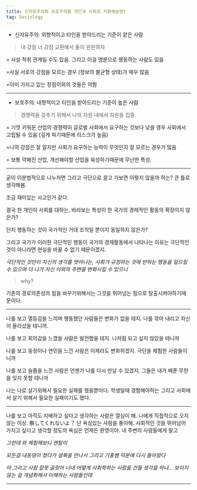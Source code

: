 ```yaml
---
title: 신자유주의와 보호주의를 개인과 사회로 치환해보면?
tag: Sociology
---
```




+ 신자유주의: 외향적이고 타인을 받아드리는 기준이 얕은 사람

>  내 강점 너 강점 교환해서 둘이 윈윈하자 

= 사실 착취 관계일 수도 있음. 그리고 이걸 명분으로 행동하는 사람도 있음

=사실 서로의 강점을 모르는 경우 (정보의 불균형 상태)가 매우 많음

=이미 가지고 있는 장점이외의 것들은 약함



---



+ 보호주의: 내향적이고 타인을 받아드리는 기준이 높은 사람

> 경쟁력을 갖추기 위해서 나의 자원 내에서  자원을 집중.

= 기껏 키워둔 산업의 경쟁력이 글로벌 사회에서 요구하는 것보다 낮을 경우 사회에서 고립될 수 있음 (깊게 파기때문에 리스크가 높음)

=나의 강점은 잘 알지만 사회가 요구하는 능력이 무엇인지 잘 모르는 경우가 많음

= 보통 약해진 산업,  개선해야할 산업을  육성하기때문에 무난한 특성.



---

굳이 이분법적으로 나누자면 그리고 극단으로 끌고 가보면 이렇지 않을까 하는? 큰 틀로 생각해봄.

조금 재미있는 사고인거 같다.

결국 한 개인이 사회를 대하는, 바라보는 특성이 한 국가의 경제적인 활동의 확장이지 않은가?

단지 행동하는 것이 국가적인 거대 조직일 뿐이지 동일하지 않은가?

그리고 국가가 이러한 극단적인 행동이 국가의 경제활동에서 나타나는 이유는 극단적인 것이 아니라면 현실을 바꿀 수 없기 때문이겠지.

_극단적인 것만이 자신의 생각를 벗어나는, 사회가 규정하는 것에 반하는 행동을 일으킬 수 있으며 더 나가 자신 이외의 주변을 변화시킬 수 있으니_

> why?

기존의 경로의존성의 힘을 바꾸기위해서는 그것을 뛰어넘는 힘으로 탈출시켜야하기때문이다.



---

나를 보고 열등감을 느끼며 행동했던 사람들은 변화가 없을 테지. 나를 깎아 내리고 자신이 올라섰을 테니까.

나를 보고 회의감을 느꼈을 사람은 발전했을 테지. 나처럼 되고 싶지 않았을 테니까

나를 보고  동정이나 연민을 느낀 사람은 이제라도 변화하겠지. 극단을 체험한 사람들이니까

나를 보고 슬픔을 느낀 사람은 언젠가 나를 다시 만날 수 있겠지. 그들은 내가 베푼 무한을 잊지 못할 테니까

나는 나로 살기위해서 필요한 실패를 했을뿐이다. 학생일때 경험해야하는 그리고 사회에서 살기 위해서 필요한 실패이기도 했다.



---

나를 보고 아직도 지배하고 싶다고 생각하는 사람은 열심이 해. 나에게 직접적으로 오지 않는 이상.   察してくれないよ？ 난 욕심있는 사람을 좋아해. 사회적인 것을 뛰어넘어 가지고 싶다고 생각할 정도의 욕심은 언제든 환영이야. 내 주변의 사람들에게 말고

   

_그런데 와 체험해보니 멘탈이_

_모든걸 내동댕이 쳤다가 셜록을 만나서 그리고 기홍쌤 덕분에 다시 돌아왔다_ 

_아 그리고 사람 잘못 골랐어 너네 어떻게 사회학하는 사람을 건들 생각을 하냐... 보이지 않는 걸 개념화해서 이해하는 사람들인데_



---

